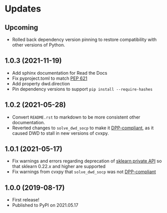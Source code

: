 # Updates

## Upcoming

- Rolled back dependency version pinning to restore compatibility with other versions of Python.

## 1.0.3 (2021-11-19)

- Add sphinx documentation for Read the Docs
- Fix pyproject.toml to match [PEP 621](https://www.python.org/dev/peps/pep-0621/)
- Add property dwd.direction
- Pin dependency versions to support `pip install --require-hashes`

## 1.0.2 (2021-05-28)

- Convert `README.rst` to markdown to be more consistent other documentation.
- Reverted changes to `solve_dwd_socp` to make it [DPP-compliant](https://www.cvxpy.org/tutorial/advanced/index.html#disciplined-parametrized-programming), as it caused DWD to stall in new versions of cvxpy.

## 1.0.1 (2021-05-17)

- Fix warnings and errors regarding deprecation of [sklearn private API](https://scikit-learn.org/stable/whats_new/v0.22.html#clear-definition-of-the-public-api) so that sklearn 0.22.x and higher are supported
- Fix warnings from cvxpy that `solve_dwd_socp` was not [DPP-compliant](https://www.cvxpy.org/tutorial/advanced/index.html#disciplined-parametrized-programming)

## 1.0.0 (2019-08-17)

- First release!
- Published to PyPI on 2021.05.17 
